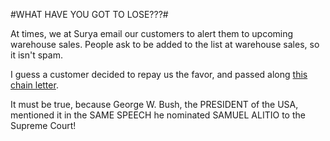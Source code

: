 #WHAT HAVE YOU GOT TO LOSE???#

At times, we at Surya email our customers to alert them to upcoming warehouse sales. People ask to be added to the list at warehouse sales, so it isn't spam.

I guess a customer decided to repay us the favor, and passed along [this chain letter](http://www.snopes.com/inboxer/nothing/microsoft-aol.asp).

It must be true, because George W. Bush, the PRESIDENT of the USA, mentioned it in the SAME SPEECH he nominated SAMUEL ALITIO to the Supreme Court!
